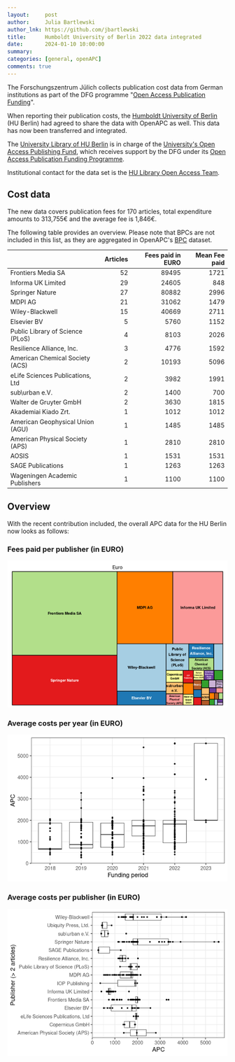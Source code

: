 ```yaml
---
layout:     post
author:     Julia Bartlewski
author_lnk: https://github.com/jbartlewski
title:      Humboldt University of Berlin 2022 data integrated
date:       2024-01-10 10:00:00
summary:    
categories: [general, openAPC]
comments: true
---
```





The Forschungszentrum Jülich collects publication cost data from German institutions as part of the DFG programme "[Open Access Publication Funding](https://www.fz-juelich.de/en/zb/open-science/open-access/monitoring-dfg-oa-publication-funding)".

When reporting their publication costs, the [Humboldt University of Berlin](https://www.hu-berlin.de/en) (HU Berlin) had agreed to share the data with OpenAPC as well. This data has now been transferred and integrated.

The [University Library of HU Berlin](https://www.ub.hu-berlin.de/en?set_language=en) is in charge of the [University's Open Access Publishing Fund](https://www.ub.hu-berlin.de/en/researching-and-publishing/open-access/funding/publication-fund-for-journal-articles?set_language=en), which receives support by the DFG under its [Open Access Publication Funding Programme](https://www.dfg.de/en/research_funding/programmes/infrastructure/lis/open_access/infrastructure_funding/).

Institutional contact for the data set is the [HU Library Open Access Team](mailto:openaccess@ub.hu-berlin.de).

## Cost data



The new data covers publication fees for 170 articles, total expenditure amounts to 313,755€ and the average fee is 1,846€.


The following table provides an overview. Please note that BPCs are not included in this list, as they are aggregated in OpenAPC's [BPC](https://github.com/OpenAPC/openapc-de/blob/master/data/bpc.csv) dataset. 




|                                 | Articles| Fees paid in EURO| Mean Fee paid|
|:--------------------------------|--------:|-----------------:|-------------:|
|Frontiers Media SA               |       52|             89495|          1721|
|Informa UK Limited               |       29|             24605|           848|
|Springer Nature                  |       27|             80882|          2996|
|MDPI AG                          |       21|             31062|          1479|
|Wiley-Blackwell                  |       15|             40669|          2711|
|Elsevier BV                      |        5|              5760|          1152|
|Public Library of Science (PLoS) |        4|              8103|          2026|
|Resilience Alliance, Inc.        |        3|              4776|          1592|
|American Chemical Society (ACS)  |        2|             10193|          5096|
|eLife Sciences Publications, Ltd |        2|              3982|          1991|
|sub\urban e.V.                   |        2|              1400|           700|
|Walter de Gruyter GmbH           |        2|              3630|          1815|
|Akademiai Kiado Zrt.             |        1|              1012|          1012|
|American Geophysical Union (AGU) |        1|              1485|          1485|
|American Physical Society (APS)  |        1|              2810|          2810|
|AOSIS                            |        1|              1531|          1531|
|SAGE Publications                |        1|              1263|          1263|
|Wageningen Academic Publishers   |        1|              1100|          1100|



## Overview

With the recent contribution included, the overall APC data for the HU Berlin now looks as follows:

### Fees paid per publisher (in EURO)

![plot of chunk tree_huberlin_2024_01_10_full](/figure/tree_huberlin_2024_01_10_full-1.png)

###  Average costs per year (in EURO)

![plot of chunk box_huberlin_2024_01_10_year_full](/figure/box_huberlin_2024_01_10_year_full-1.png)

###  Average costs per publisher (in EURO)

![plot of chunk box_huberlin_2024_01_10_publisher_full](/figure/box_huberlin_2024_01_10_publisher_full-1.png)
